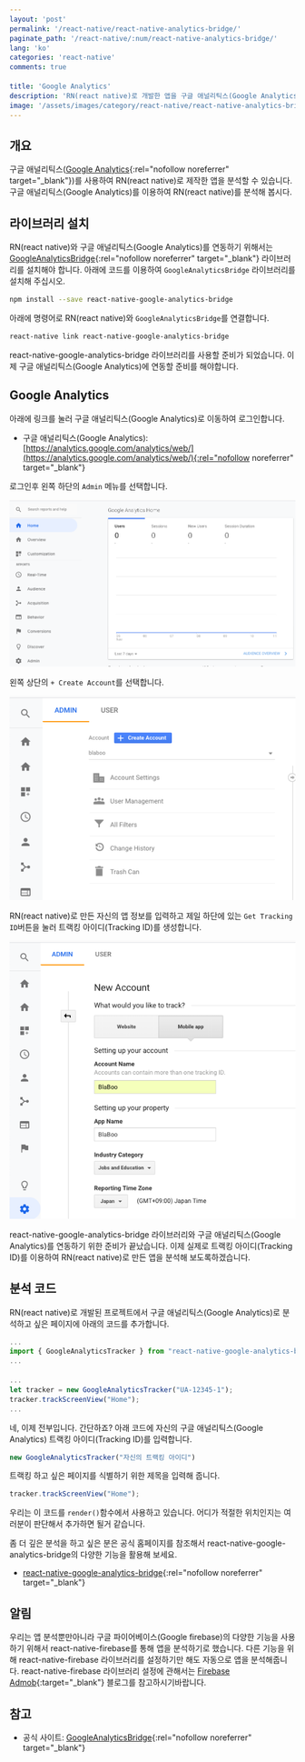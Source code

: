 ```yaml
---
layout: 'post'
permalink: '/react-native/react-native-analytics-bridge/'
paginate_path: '/react-native/:num/react-native-analytics-bridge/'
lang: 'ko'
categories: 'react-native'
comments: true

title: 'Google Analytics'
description: 'RN(react native)로 개발한 앱을 구글 애널리틱스(Google Analytics)를 이용하여 앱을 분석해 봅시다.'
image: '/assets/images/category/react-native/react-native-analytics-bridge.jpg'
---
```



## 개요
구글 애널리틱스([Google Analytics](https://marketingplatform.google.com/about/analytics/){:rel="nofollow noreferrer" target="_blank"})를 사용하여 RN(react native)로 제작한 앱을 분석할 수 있습니다. 구글 애널리틱스(Google Analytics)를 이용하여 RN(react native)를 분석해 봅시다.

## 라이브러리 설치
RN(react native)와 구글 애널리틱스(Google Analytics)를 연동하기 위해서는 [GoogleAnalyticsBridge](https://github.com/idehub/react-native-google-analytics-bridge#installation-and-linking-libraries){:rel="nofollow noreferrer" target="_blank"} 라이브러리를 설치해야 합니다. 아래에 코드를 이용하여 ```GoogleAnalyticsBridge``` 라이브러리를 설치해 주십시오.

```bash
npm install --save react-native-google-analytics-bridge
```

아래에 명령어로 RN(react native)와 ```GoogleAnalyticsBridge```를 연결합니다.

```bash
react-native link react-native-google-analytics-bridge
```

react-native-google-analytics-bridge 라이브러리를 사용할 준비가 되었습니다. 이제 구글 애널리틱스(Google Analytics)에 연동할 준비를 해야합니다.

## Google Analytics
아래에 링크를 눌러 구글 애널리틱스(Google Analytics)로 이동하여 로그인합니다.

- 구글 애널리틱스(Google Analytics): [https://analytics.google.com/analytics/web/](https://analytics.google.com/analytics/web/){:rel="nofollow noreferrer" target="_blank"}

로그인후 왼쪽 하단의 ```Admin``` 메뉴를 선택합니다.

![create account for mobile](/assets/images/category/react-native/react-native-analytics-bridge/create-account-for-mobile.png)

왼쪽 상단의 ```+ Create Account```를 선택합니다.

![click create account](/assets/images/category/react-native/react-native-analytics-bridge/click-create-account.png)

RN(react native)로 만든 자신의 앱 정보를 입력하고 제일 하단에 있는 ```Get Tracking ID```버튼을 눌러 트랙킹 아이디(Tracking ID)를 생성합니다.

![insert-app-info](/assets/images/category/react-native/react-native-analytics-bridge/insert-app-info.png)

react-native-google-analytics-bridge 라이브러리와 구글 애널리틱스(Google Analytics)를 연동하기 위한 준비가 끝났습니다. 이제 실제로 트랙킹 아이디(Tracking ID)를 이용하여 RN(react native)로 만든 앱을 분석해 보도록하겠습니다.

## 분석 코드
RN(react native)로 개발된 프로젝트에서 구글 애널리틱스(Google Analytics)로 분석하고 싶은 페이지에 아래의 코드를 추가합니다.

```js
...
import { GoogleAnalyticsTracker } from "react-native-google-analytics-bridge";
...

...
let tracker = new GoogleAnalyticsTracker("UA-12345-1");
tracker.trackScreenView("Home");
...
```

네, 이제 전부입니다. 간단하죠? 아래 코드에 자신의 구글 애널리틱스(Google Analytics) 트랙킹 아이디(Tracking ID)를 입력합니다.

```js
new GoogleAnalyticsTracker("자신의 트랙킹 아이디")
```

트랙킹 하고 싶은 페이지를 식별하기 위한 제목을 입력해 줍니다.

```js
tracker.trackScreenView("Home");
```

우리는 이 코드를 ```render()```함수에서 사용하고 있습니다. 어디가 적절한 위치인지는 여러분이 판단해서 추가하면 될거 같습니다.

좀 더 깊은 분석을 하고 싶은 분은 공식 홈페이지를 참조해서 react-native-google-analytics-bridge의 다양한 기능을 활용해 보세요.

- [react-native-google-analytics-bridge](https://github.com/idehub/react-native-google-analytics-bridge#usage){:rel="nofollow noreferrer" target="_blank"}

## 알림
우리는 앱 분석뿐만아니라 구글 파이어베이스(Google firebase)의 다양한 기능을 사용하기 위해서 react-native-firebase를 통해 앱을 분석하기로 했습니다. 다른 기능을 위해 react-native-firebase 라이브러리를 설정하기만 해도 자동으로 앱을 분석해줍니다. react-native-firebase 라이브러리 설정에 관해서는 [Firebase Admob]({{site.url}}/{{page.categories}}/react-native-firebase-admob/){:target="_blank"} 블로그를 참고하시기바랍니다.

## 참고
- 공식 사이트: [GoogleAnalyticsBridge](https://github.com/idehub/react-native-google-analytics-bridge#installation-and-linking-libraries){:rel="nofollow noreferrer" target="_blank"}
